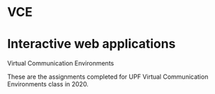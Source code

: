 # VCE
# Interactive web applications
Virtual Communication Environments

These are the assignments completed for UPF Virtual Communication Environments class in 2020.
